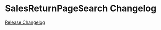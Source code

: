 # SalesReturnPageSearch Changelog

[Release Changelog](https://github.com/spryker/sales-return-page-search/releases)
